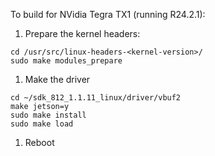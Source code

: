 To build for NVidia Tegra TX1 (running R24.2.1):

1. Prepare the kernel headers:

```
cd /usr/src/linux-headers-<kernel-version>/
sudo make modules_prepare
```

1. Make the driver

```
cd ~/sdk_812_1.1.11_linux/driver/vbuf2	
make jetson=y
sudo make install
sudo make load
```

1. Reboot




